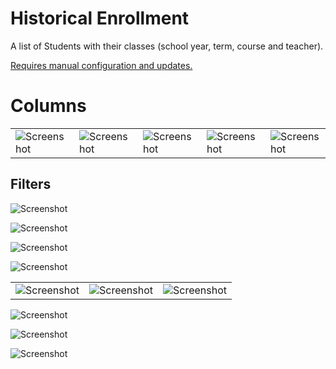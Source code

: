 # Historical Enrollment

A list of Students with their classes (school year, term, course and teacher).

[Requires manual configuration and updates.](../../#refresh-historical-enrollment)

# Columns

|  |  |  |  |  |  |
| --- | --- | --- | --- | --- | --- |
| ![Screenshot](../../images/schema-historical-enrollments-columns-1.png) | ![Screenshot](../../images/schema-historical-enrollments-columns-2.png) | ![Screenshot](../../images/schema-historical-enrollments-columns-3.png) | ![Screenshot](../../images/schema-historical-enrollments-columns-4.png)| ![Screenshot](../../images/schema-historical-enrollments-columns-5.png) | ![Screenshot](../../images/schema-historical-enrollments-columns-6.png) |

## Filters

![Screenshot](../../images/schema-historical-enrollment-filter-general.png)

![Screenshot](../../images/schema-historical-enrollment-filter-student.png)

![Screenshot](../../images/schema-historical-enrollment-filter-review.png)


![Screenshot](../../images/schema-historical-enrollment-filter-course.png)

|  |  |  |
| --- | --- | --- |
| ![Screenshot](../../images/schema-historical-enrollment-filter-course-1.png) | ![Screenshot](../../images/schema-historical-enrollment-filter-course-2.png) | ![Screenshot](../../images/schema-historical-enrollment-filter-course-3.png) |

![Screenshot](../../images/schema-historical-enrollment-filter-grades.png)

![Screenshot](../../images/schema-historical-enrollment-filter-comments.png)


![Screenshot](../../images/schema-historical-enrollment-filter-grade-changes.png)
